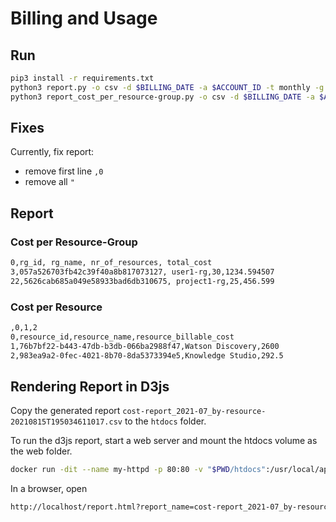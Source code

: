 # Billing and Usage

## Run

```bash
pip3 install -r requirements.txt
python3 report.py -o csv -d $BILLING_DATE -a $ACCOUNT_ID -t monthly -g $GROUP_BY
python3 report_cost_per_resource-group.py -o csv -d $BILLING_DATE -a $ACCOUNT_ID
```

## Fixes

Currently, fix report:

* remove first line `,0`
* remove all `"`

## Report

### Cost per Resource-Group

```bash
0,rg_id, rg_name, nr_of_resources, total_cost
3,057a526703fb42c39f40a8b817073127, user1-rg,30,1234.594507
22,5626cab685a049e58933bad6db310675, project1-rg,25,456.599
```

### Cost per Resource

```bash
,0,1,2
0,resource_id,resource_name,resource_billable_cost
1,76b7bf22-b443-47db-b3db-066ba2988f47,Watson Discovery,2600
2,983ea9a2-0fec-4021-8b70-8da5373394e5,Knowledge Studio,292.5
```

## Rendering Report in D3js

Copy the generated report `cost-report_2021-07_by-resource-20210815T195034611017.csv` to the `htdocs` folder.

To run the d3js report, start a web server and mount the htdocs volume as the web folder.

```bash
docker run -dit --name my-httpd -p 80:80 -v "$PWD/htdocs":/usr/local/apache2/htdocs/ httpd:2.4
```

In a browser, open

```bash
http://localhost/report.html?report_name=cost-report_2021-07_by-resource-20210815T195034611017.csv
```
